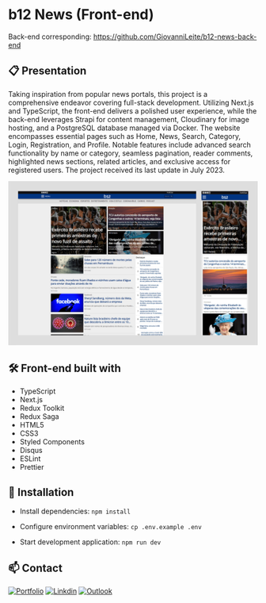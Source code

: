 # b12 News (Front-end)

Back-end corresponding: https://github.com/GiovanniLeite/b12-news-back-end

## 📋 Presentation

Taking inspiration from popular news portals, this project is a comprehensive endeavor covering full-stack development. Utilizing Next.js and TypeScript, the front-end delivers a polished user experience, while the back-end leverages Strapi for content management, Cloudinary for image hosting, and a PostgreSQL database managed via Docker. The website encompasses essential pages such as Home, News, Search, Category, Login, Registration, and Profile. Notable features include advanced search functionality by name or category, seamless pagination, reader comments, highlighted news sections, related articles, and exclusive access for registered users. The project received its last update in July 2023.

![Preview](b12-preview.png)

## 🛠️ Front-end built with
- TypeScript
- Next.js
- Redux Toolkit
- Redux Saga
- HTML5
- CSS3
- Styled Components
- Disqus
- ESLint
- Prettier

## 🔧 Installation

- Install dependencies: `npm install`

- Configure environment variables: `cp .env.example .env`

- Start development application: `npm run dev`

## 📫 Contact

[![Portfolio](https://img.shields.io/badge/website-000000?style=for-the-badge&logo=About.me&logoColor=white)](https://www.giovannileite.com)
[![Linkdin](https://img.shields.io/badge/LinkedIn-0077B5?style=for-the-badge&logo=linkedin&logoColor=white)](https://www.linkedin.com/in/giovanni-leite-dev/)
[![Outlook](https://img.shields.io/badge/Microsoft_Outlook-0078D4?style=for-the-badge&logo=microsoft-outlook&logoColor=white)](mailto:giovanni.m.leite@outlook.com?subject=[GitHub]%20Contact)

